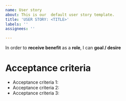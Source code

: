 ```yaml
---
name: User story
about: This is our  default user story template.
title: 'USER STORY: <TITLE>'
labels: ''
assignees: ''

---
```


In order to **receive benefit** as a **role**, I can **goal / desire**

# Acceptance criteria

* Acceptance criteria 1:
* Acceptance criteria 2:
* Acceptance criteria 3:
